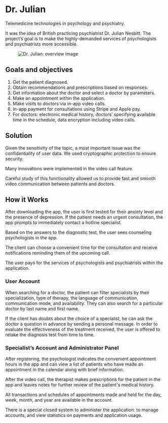 # Dr. Julian

Telemedicine technologies in psychology and psychiatry.

It was the idea of British practicing psychiatrist Dr. Julian Nesbitt. The project’s goal is to make the highly-demanded services of psychologists and psychiatrists more accessible.

<figure>
    <img src="{{ site.baseurl }}/assets/img/projects/dr-julian/dr-julian-1-overview.png" alt="Dr. Julian: overview image"/>
</figure>

## Goals and objectives

1. Get the patient diagnosed.
2. Obtain recommendations and prescriptions based on responses.
3. Get information about the doctor and select a doctor by parameters.
4. Make an appointment within the application.
5. Make visits to doctors via in-app video calls.
6. In-app payment for consultations using Stripe and Apple pay.
7. For doctors: electronic medical history, doctors’ specifying available time in the schedule, data encryption including video calls.

## Solution

Given the sensitivity of the topic, a most important issue was the confidentiality of user data. We used cryptographic protection to ensure security.

Many innovations were implemented in the video call feature.

Careful study of this functionality allowed us to provide fast and smooth video communication between patients and doctors.

## How it Works

After downloading the app, the user is first tested for their anxiety level and the presence of depression. If the patient needs an urgent consultation, the app prompts to immediately contact a hotline specialist.

Based on the answers to the diagnostic test, the user sees counseling psychologists in the app.

The client can choose a convenient time for the consultation and receive notifications reminding them of the upcoming call.

The user pays for the services of psychologists and psychiatrists within the application.

### User Account

When searching for a doctor, the patient can filter specialists by their specialization, type of therapy, the language of communication, communication mode, and availability. They can also search for a particular doctor by last name and first name.

If the client has doubts about the choice of a specialist, he can ask the doctor a question in advance by sending a personal message. In order to evaluate the effectiveness of the treatment received, the user is offered to retake the diagnosis test from time to time.

### Specialist’s Account and Administrator Panel

After registering, the psychologist indicates the convenient appointment hours in the app and can view a list of patients who have made an appointment in the calendar along with brief information.

After the video call, the therapist makes prescriptions for the patient in the app and leaves notes for further review of the patient's medical history.

All transactions and schedules of appointments made and held for the day, week, month, and year are available in the account.

There is a special closed system to administer the application: to manage accounts, and view statistics on payments and application usage.
